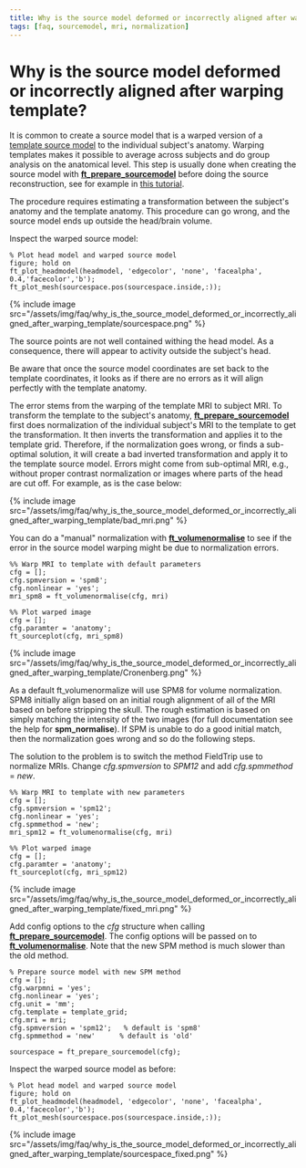 ```yaml
---
title: Why is the source model deformed or incorrectly aligned after warping template?
tags: [faq, sourcemodel, mri, normalization]
---
```


# Why is the source model deformed or incorrectly aligned after warping template?

It is common to create a source model that is a warped version of a [template source model](/template/sourcemodel/#grid-search-in-dipole-fitting) to the individual subject's anatomy. Warping templates makes it possible to average across subjects and do group analysis on the anatomical level. This step is usually done when creating the source model with **[ft_prepare_sourcemodel](/reference/ft_prepare_sourcemodel)** before doing the source reconstruction, see for example in [this tutorial](/tutorial/sourcemodel/#performing-group-analysis-on-3-dimensional-source-reconstructed-data).

The procedure requires estimating a transformation between the subject's anatomy and the template anatomy. This procedure can go wrong, and the source model ends up outside the head/brain volume.

Inspect the warped source model:

    % Plot head model and warped source model
    figure; hold on
    ft_plot_headmodel(headmodel, 'edgecolor', 'none', 'facealpha', 0.4,'facecolor','b');
    ft_plot_mesh(sourcespace.pos(sourcespace.inside,:));

{% include image src="/assets/img/faq/why_is_the_source_model_deformed_or_incorrectly_aligned_after_warping_template/sourcespace.png" %}

The source points are not well contained withing the head model.
As a consequence, there will appear to activity outside the subject's head.

Be aware that once the source model coordinates are set back to the template coordinates, it looks as if there are no errors as it will align perfectly with the template anatomy.

The error stems from the warping of the template MRI to subject MRI. To transform the template to the subject's anatomy, **[ft_prepare_sourcemodel](/reference/ft_prepare_sourcemodel)** first does normalization of the individual subject's MRI to the template to get the transformation. It then inverts the transformation and applies it to the template grid. Therefore, if the normalization goes wrong, or finds a sub-optimal solution, it will create a bad inverted transformation and apply it to the template source model. Errors might come from sub-optimal MRI, e.g., without proper contrast normalization or images where parts of the head are cut off. For example, as is the case below:

{% include image src="/assets/img/faq/why_is_the_source_model_deformed_or_incorrectly_aligned_after_warping_template/bad_mri.png" %}

You can do a "manual" normalization with **[ft_volumenormalise](/reference/ft_volumenormalise)** to see if the error in the source model warping might be due to normalization errors.

    %% Warp MRI to template with default parameters
    cfg = [];
    cfg.spmversion = 'spm8';
    cfg.nonlinear = 'yes';
    mri_spm8 = ft_volumenormalise(cfg, mri)

    %% Plot warped image
    cfg = [];
    cfg.paramter = 'anatomy';
    ft_sourceplot(cfg, mri_spm8)

{% include image src="/assets/img/faq/why_is_the_source_model_deformed_or_incorrectly_aligned_after_warping_template/Cronenberg.png" %}

As a default ft_volumenormalize will use SPM8 for volume normalization. SPM8 initially align based on an initial rough alignment of all of the MRI based on before stripping the skull. The rough estimation is based on simply matching the intensity of the two images (for full documentation see the help for **spm_normalise**). If SPM is unable to do a good initial match, then the normalization goes wrong and so do the following steps.

The solution to the problem is to switch the method FieldTrip use to normalize MRIs. Change _cfg.spmversion_ to _SPM12_ and add _cfg.spmmethod_ = _new_.

    %% Warp MRI to template with new parameters
    cfg = [];
    cfg.spmversion = 'spm12';
    cfg.nonlinear = 'yes';
    cfg.spmmethod = 'new';
    mri_spm12 = ft_volumenormalise(cfg, mri)

    %% Plot warped image
    cfg = [];
    cfg.paramter = 'anatomy';
    ft_sourceplot(cfg, mri_spm12)

{% include image src="/assets/img/faq/why_is_the_source_model_deformed_or_incorrectly_aligned_after_warping_template/fixed_mri.png" %}

Add config options to the _cfg_ structure when calling **[ft_prepare_sourcemodel](/reference/ft_prepare_sourcemodel)**. The config options will be passed on to **[ft_volumenormalise](/reference/ft_volumenormalise)**. Note that the new SPM method is much slower than the old method.

    % Prepare source model with new SPM method
    cfg = [];
    cfg.warpmni = 'yes';
    cfg.nonlinear = 'yes';
    cfg.unit = 'mm';
    cfg.template = template_grid;
    cfg.mri = mri;
    cfg.spmversion = 'spm12';   % default is 'spm8'
    cfg.spmmethod = 'new'      % default is 'old'

    sourcespace = ft_prepare_sourcemodel(cfg);

Inspect the warped source model as before:

    % Plot head model and warped source model
    figure; hold on
    ft_plot_headmodel(headmodel, 'edgecolor', 'none', 'facealpha', 0.4,'facecolor','b');
    ft_plot_mesh(sourcespace.pos(sourcespace.inside,:));

{% include image src="/assets/img/faq/why_is_the_source_model_deformed_or_incorrectly_aligned_after_warping_template/sourcespace_fixed.png" %}
